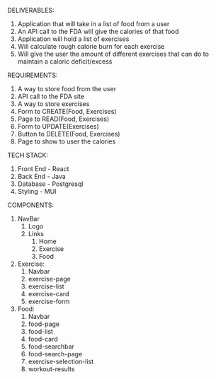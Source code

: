 DELIVERABLES:

1) Application that will take in a list of food from a user
2) An API call to the FDA will give the calories of that food
3) Application will hold a list of exercises
4) Will calculate rough calorie burn for each exercise
5) Will give the user the amount of different exercises that can do to maintain a caloric deficit/excess

REQUIREMENTS:

1) A way to store food from the user
2) API call to the FDA site
3) A way to store exercises
4) Form to CREATE(Food, Exercises)
5) Page to READ(Food, Exercises)
6) Form to UPDATE(Exercises)
7) Button to DELETE(Food, Exercises)
8) Page to show to user the calories

TECH STACK:

1) Front End - React
2) Back End - Java
3) Database - Postgresql
4) Styling - MUI

COMPONENTS:

1) NavBar
    1) Logo
    2) Links
        1) Home
        2) Exercise
        3) Food
2) Exercise:
    1) Navbar
    2) exercise-page
    3) exercise-list
    4) exercise-card
    5) exercise-form
3) Food:
    1) Navbar
    2) food-page
    3) food-list
    4) food-card
    5) food-searchbar
    6) food-search-page
    7) exercise-selection-list
    8) workout-results
